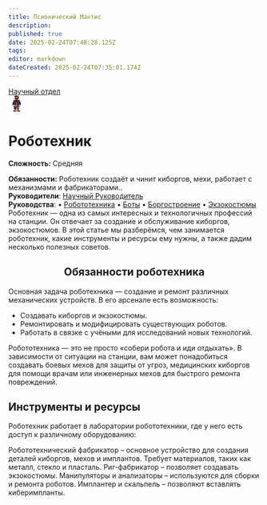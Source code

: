 ```yaml
---
title: Псионический Мантис
description: 
published: true
date: 2025-02-24T07:48:28.125Z
tags: 
editor: markdown
dateCreated: 2025-02-24T07:35:01.174Z
---
```


<div style="display: flex; justify-content: center;">
<div class="roles-passport rnd">
  <div class="title rnd "><a href="/roles/scientificdepartment">Научный отдел</a></div>
  <div>
    <div><div><img src="/roles/mantis.png"></div></div>
  <div><div>
    <h1>Роботехник</h1>
    <p><strong>Сложность:</strong> Средняя</p>
    <strong>Обязанности:</strong> Роботехник создаёт и чинит киборгов, мехи, работает с механизмами и фабрикаторами.. <br>
    <b>Руководители</b>: <a href="/roles/researchdirector">Научный Руководитель</a><br>
    <b>Руководства</b>: • <a href="/guides/robotics" title="Робототехника">Робототехника</a> • <a href="/guides/bots" title="Боты">Боты</a> • <a href="/guides/borgcreating" title="Боргостроение">Боргостроение</a> • <a href="/guides/exosuits" title="Экзокостюмы">Экзокостюмы</a>
</a>
  </div></div>
  </div>
</div>
</div>
Роботехник — одна из самых интересных и технологичных профессий на станции. Он отвечает за создание и обслуживание киборгов, экзокостюмов. В этой статье мы разберёмся, чем занимается роботехник, какие инструменты и ресурсы ему нужны, а также дадим несколько полезных советов.

## <center>Обязанности роботехника</center>
Основная задача роботехника — создание и ремонт различных механических устройств. В его арсенале есть возможность:

* Создавать киборгов и экзокостюмы.
* Ремонтировать и модифицировать существующих роботов.
* Работать в связке с учёными для исследований новых технологий.

Робототехника — это не просто «собери робота и иди отдыхать». В зависимости от ситуации на станции, вам может понадобиться создавать боевых мехов для защиты от угроз, медицинских киборгов для помощи врачам или инженерных мехов для быстрого ремонта повреждений.

## Инструменты и ресурсы
Роботехник работает в лаборатории робототехники, где у него есть доступ к различному оборудованию:

Робототехнический фабрикатор – основное устройство для создания деталей киборгов, мехов и имплантов. Требует материалов, таких как металл, стекло и пласталь.
Риг-фабрикатор – позволяет создавать экзокостюмы.
Манипуляторы и анализаторы – используются для сборки и ремонта роботов.
Имплантер и скальпель – позволяют вставлять киберимпланты.
<div class="table"></div>